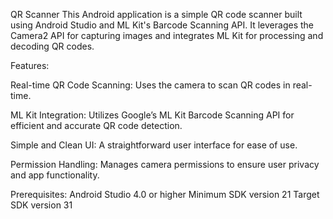 QR Scanner
This Android application is a simple QR code scanner built using Android Studio and ML Kit's Barcode Scanning API. It leverages the Camera2 API for capturing images and integrates ML Kit for processing and decoding QR codes.

Features:

Real-time QR Code Scanning: Uses the camera to scan QR codes in real-time.

ML Kit Integration: Utilizes Google’s ML Kit Barcode Scanning API for efficient and accurate QR code detection.

Simple and Clean UI: A straightforward user interface for ease of use.

Permission Handling: Manages camera permissions to ensure user privacy and app functionality.

Prerequisites:
Android Studio 4.0 or higher
Minimum SDK version 21
Target SDK version 31
